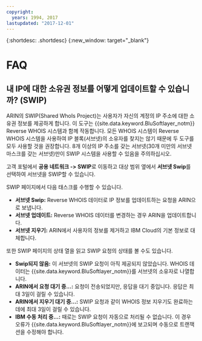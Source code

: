 ```yaml
---
copyright:
  years: 1994, 2017
lastupdated: "2017-12-01"
---
```


{:shortdesc: .shortdesc}
{:new_window: target="_blank"}

# FAQ

## 내 IP에 대한 소유권 정보를 어떻게 업데이트할 수 있습니까? (SWIP)

ARIN의 SWIP(Shared WhoIs Project)는 사용자가 자신의 계정의 IP 주소에 대한 소유권 정보를 제공하게 합니다. 이 도구는 {{site.data.keyword.BluSoftlayer_notm}} Reverse WHOIS 시스템과 함께 작동합니다. 모든 WHOIS 시스템이 Reverse WHOIS 시스템을 사용하여 IP 블록(서브넷)의 소유자를 찾지는 않기 때문에 두 도구를 모두 사용할 것을 권장합니다. 8개 이상의 IP 주소를 갖는 서브넷(30개 미만의 서브넷 마스크를 갖는 서브넷)만이 SWIP 시스템을 사용할 수 있음을 주의하십시오. 

고객 포털에서 **공용 네트워크 -> SWIP**로 이동하고 대상 범위 옆에서 **서브넷 Swip**를 선택하여 서브넷을 SWIP할 수 있습니다. 

SWIP 페이지에서 다음 태스크를 수행할 수 있습니다. 

 * **서브넷 Swip:** Reverse WHOIS 데이터로 IP 정보를 업데이트하는 요청을 ARIN으로 보냅니다. <br/>
 * **서브넷 업데이트:** Reverse WHOIS 데이터를 변경하는 경우 ARIN을 업데이트합니다. <br/>
 * **서브넷 지우기:** ARIN에서 사용자의 정보를 제거하고 IBM Cloud의 기본 정보로 대체합니다. 

또한 SWIP 페이지의 상태 열을 읽고 SWIP 요청의 상태를 볼 수도 있습니다. 

 * **Swip되지 않음:** 이 서브넷의 SWIP 요청이 아직 제공되지 않았습니다. WHOIS 데이터는 {{site.data.keyword.BluSoftlayer_notm}}를 서브넷의 소유자로 나열합니다. 
 * **ARIN에서 요청 대기 중...:** 요청이 전송되었지만, 응답을 대기 중입니다. 응답은 최대 3일이 걸릴 수 있습니다. 
 * **ARIN에서 지우기 대기 중...:** SWIP 요청과 같이 WHOIS 정보 지우기도 완료하는 데에 최대 3일이 걸릴 수 있습니다. 
 * **IBM 수동 처리 중...:** 때로는 SWIP 요청이 자동으로 처리될 수 없습니다. 이 경우 오류가 {{site.data.keyword.BluSoftlayer_notm}}에 보고되며 수동으로 트랜잭션을 수정해야 합니다. 
 
